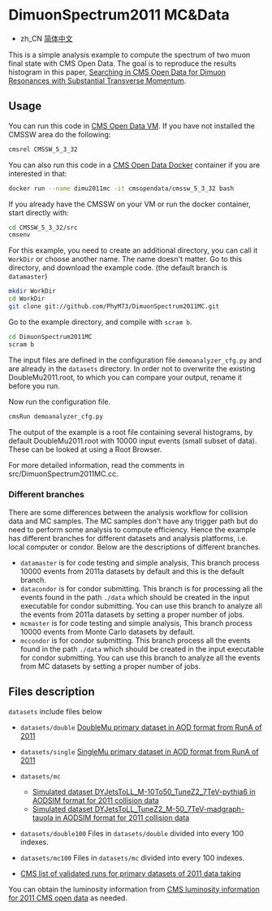 # DimuonSpectrum2011 MC&Data

- zh_CN  [简体中文](https://github.com/PhyM73/DimuonSpectrum2011MC/blob/datamaster/README.zh_CN.md)

This is a simple analysis example to compute the spectrum of two muon final state with CMS Open Data. The goal is to reproduce the results histogram in this paper, [Searching in CMS Open Data for Dimuon Resonances with Substantial Transverse Momentum](https://arxiv.org/abs/1902.04222). 



## Usage

You can run this code in [CMS Open Data VM](http://opendata.web.cern.ch/VM/CMS/2010). If you have not installed the CMSSW area do the following:

```bash
cmsrel CMSSW_5_3_32
```

You can also run this code in a [CMS Open Data Docker](http://opendata.cern.ch/docs/cms-guide-docker) container if you are interested in that:

```bash
docker run --name dimu2011mc -it cmsopendata/cmssw_5_3_32 bash
```

If you already have the CMSSW on your VM or run the docker container, start directly with:

```bash
cd CMSSW_5_3_32/src
cmsenv
```

For this example, you need to create an additional directory, you can call it `WorkDir` or choose another name. The name doesn't matter.
Go to this directory, and download the example code. (the default branch is `datamaster`)

```bash
mkdir WorkDir
cd WorkDir
git clone git://github.com/PhyM73/DimuonSpectrum2011MC.git
```

Go to the example directory, and compile with `scram b`. 

```bash
cd DimuonSpectrum2011MC
scram b
```

The input files are defined in the configuration file `demoanalyzer_cfg.py` and are already in the `datasets` directory. In order not to overwrite the existing DoubleMu2011.root, to which you can compare your output, rename it before you run.

Now run the configuration file. 

```bash
cmsRun demoanalyzer_cfg.py
```

The output of the example is a root file containing several histograms, by default DoubleMu2011.root with 10000 input events (small subset of data). These can be looked at using a Root Browser.

For more detailed information, read the comments in src/DimuonSpectrum2011MC.cc.



### Different branches

There are some differences between the analysis workflow for collision data and MC samples. The MC samples don't have any trigger path but do need to perform some analysis to compute efficiency. Hence the example has different branches for different datasets and analysis platforms, i.e. local computer or condor. Below are the descriptions of different branches. 

- `datamaster` is for code testing and simple analysis, This branch process 10000 events from 2011a datasets by default and this is the default branch.
- `datacondor` is for condor submitting. This branch is for processing all the events found in the path `./data` which should be created in the input executable for condor submitting. You can use this branch to analyze all the events from 2011a datasets by setting a proper number of jobs.
- `mcmaster` is for code testing and simple analysis, This branch process 10000 events from Monte Carlo datasets by default.
- `mccondor` is for condor submitting. This branch process all the events found in the path `./data` which should be created in the input executable for condor submitting. You can use this branch to analyze all the events from MC datasets by setting a proper number of jobs.




## Files description

`datasets` include files below

- `datasets/double`  [DoubleMu primary dataset in AOD format from RunA of 2011](http://opendata.cern.ch/record/17)

- `datasets/single`  [SingleMu primary dataset in AOD format from RunA of 2011](http://opendata.cern.ch/record/32)
- `datasets/mc` 
   - [Simulated dataset DYJetsToLL_M-10To50_TuneZ2_7TeV-pythia6 in AODSIM format for 2011 collision data](http://opendata.cern.ch/record/1393) 
   - [Simulated dataset DYJetsToLL_TuneZ2_M-50_7TeV-madgraph-tauola in AODSIM format for 2011 collision data](http://opendata.cern.ch/record/1395)

- `datasets/double100` Files in `datasets/double` divided into every 100 indexes.
- `datasets/mc100` Files in `datasets/mc` divided into every 100 indexes.

- [CMS list of validated runs for primary datasets of 2011 data taking](http://opendata.cern.ch/record/1001)

You can obtain the luminosity information from [CMS luminosity information for 2011 CMS open data](http://opendata.cern.ch/record/1051) as needed.



